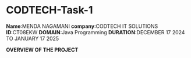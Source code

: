 # CODTECH-Task-1
**Name**:MENDA NAGAMANI
**company**:CODTECH IT SOLUTIONS
**ID**:CT08EKW
**DOMAIN**:Java Programming
**DURATION**:DECEMBER 17 2024 TO JANUARY 17 2025



**OVERVIEW OF THE PROJECT**
